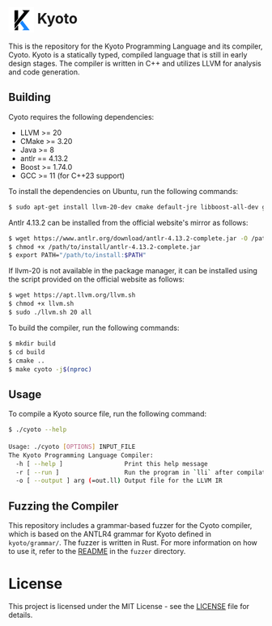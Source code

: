<h1><img src="kyoto.svg" alt="Kyoto logo" height="50" valign="middle"> Kyoto</h1>

This is the repository for the Kyoto Programming Language and its compiler, Cyoto. Kyoto is a statically typed, compiled language that is still in early design stages. The compiler is written in C++ and utilizes LLVM for analysis and code generation.

## Building

Cyoto requires the following dependencies:

- LLVM >= 20
- CMake >= 3.20
- Java >= 8
- antlr == 4.13.2
- Boost >= 1.74.0
- GCC >= 11 (for C++23 support)

To install the dependencies on Ubuntu, run the following commands:

```bash
$ sudo apt-get install llvm-20-dev cmake default-jre libboost-all-dev gcc-11 g++-11 libfmt-dev libzstd-dev
```

Antlr 4.13.2 can be installed from the official website's mirror as follows:

```bash
$ wget https://www.antlr.org/download/antlr-4.13.2-complete.jar -O /path/to/install
$ chmod +x /path/to/install/antlr-4.13.2-complete.jar
$ export PATH="/path/to/install:$PATH"
```

If llvm-20 is not available in the package manager, it can be installed using the script provided on the official website as follows:

```bash
$ wget https://apt.llvm.org/llvm.sh
$ chmod +x llvm.sh
$ sudo ./llvm.sh 20 all
```

To build the compiler, run the following commands:

```bash
$ mkdir build
$ cd build
$ cmake ..
$ make cyoto -j$(nproc)
```

## Usage

To compile a Kyoto source file, run the following command:

```bash
$ ./cyoto --help

Usage: ./cyoto [OPTIONS] INPUT_FILE
The Kyoto Programming Language Compiler:
  -h [ --help ]                 Print this help message
  -r [ --run ]                  Run the program in `lli` after compilation
  -o [ --output ] arg (=out.ll) Output file for the LLVM IR
```

## Fuzzing the Compiler

This repository includes a grammar-based fuzzer for the Cyoto compiler, which is based on the ANTLR4 grammar for Kyoto defined in `kyoto/grammar/`.
The fuzzer is written in Rust. For more information on how to use it, refer to the [README](fuzzer/README.md) in the `fuzzer` directory.

# License

This project is licensed under the MIT License - see the [LICENSE](LICENSE) file for details.
